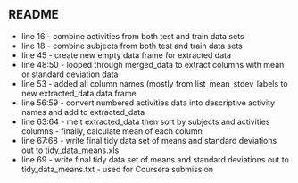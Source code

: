 ## README

- line 16 - combine activities from both test and train data sets
- line 18 - combine subjects from both test and train data sets
- line 45 - create new empty data frame for extracted data
- line 48:50 - looped through merged_data to extract columns with mean or standard deviation data
- line 53 - added all column names (mostly from list_mean_stdev_labels to new extracted_data data frame
- line 56:59 - convert numbered activities data into descriptive activity names and add to extracted_data
- line 63:64 - melt extracted_data then sort by subjects and activities columns - finally, calculate mean of each column
- line 67:68 - write final tidy data set of means and standard deviations out to tidy_data_means.xls
- line 69 - write final tidy data set of means and standard deviations out to tidy_data_means.txt - used for Coursera submission
